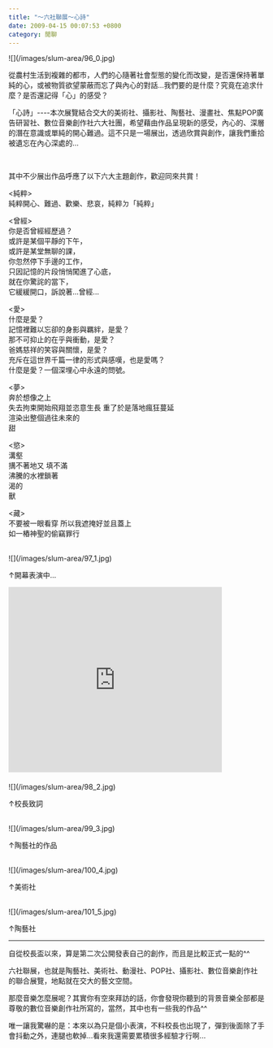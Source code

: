 ```yaml
---
title: "～六社聯展～心詩"
date: 2009-04-15 00:07:53 +0800
category: 閒聊
---
```

<p>![](/images/slum-area/96_0.jpg)</p><p>從農村生活到複雜的都市，人們的心隨著社會型態的變化而改變，是否還保持著單純的心，或被物質欲望蒙蔽而忘了與內心的對話&hellip;我們要的是什麼？究竟在追求什麼？是否還記得「心」的感受？</p><p>「心詩」----本次展覽結合交大的美術社、攝影社、陶藝社、漫畫社、焦點POP廣告研習社、數位音樂創作社六大社團，希望藉由作品呈現新的感受，內心的、深層的潛在意識或單純的開心難過。這不只是一場展出，透過欣賞與創作，讓我們重拾被遺忘在內心深處的&hellip;</p><p>&nbsp;</p><p>其中不少展出作品呼應了以下六大主題創作，歡迎同來共賞！</p><p>&lt;純粹&gt; <br />純粹開心、難過、歡樂、悲哀，純粹ㄉ「純粹」</p><p>&lt;曾經&gt; <br />你是否曾經經歷過？ <br />或許是某個平靜的下午， <br />或許是某堂無聊的課，<br />你忽然停下手邊的工作，<br />只因記憶的片段悄悄闖進了心底，<br />就在你驚詫的當下，<br />它緩緩開口，訴說著...曾經...</p><p>&lt;愛&gt; <br />什麼是愛？<br />記憶裡難以忘卻的身影與羈絆，是愛？ <br />那不可抑止的在乎與衝動，是愛？ <br />爸媽慈祥的笑容與關懷，是愛？ <br />充斥在這世界千篇一律的形式與感嘆，也是愛嗎？ <br />什麼是愛？一個深埋心中永遠的問號。</p><p>&lt;夢&gt; <br />奔於想像之上<br />失去拘束開始飛翔並恣意生長 重了於是落地瘋狂蔓延 <br />渲染出整個過往未來的 <br />甜</p><p>&lt;慾&gt;<br />溝壑 <br />搆不著地又 填不滿<br />沸騰的水裡鎖著 <br />渴的 <br />獸</p><p>&lt;藏&gt;<br />不要被一眼看穿 所以我遮掩好並且蓋上 <br />如一樁神聖的偷竊罪行</p><p><br />![](/images/slum-area/97_1.jpg)</p><p>&uarr;開幕表演中...</p><p><iframe marginwidth="0" marginheight="0" src="http://vlog.xuite.net/vlog/guest/external.php?media_id=ck5oM2FpLTE4OTUzNTkuZmx2&amp;pt=0&amp;ar=0&amp;as=0" scrolling="no" width="420" frameborder="0" height="365"></iframe><br /><br />![](/images/slum-area/98_2.jpg)</p><p>&uarr;校長致詞</p><p><br />![](/images/slum-area/99_3.jpg)</p><p>&uarr;陶藝社的作品</p><p><br />![](/images/slum-area/100_4.jpg)</p><p>&uarr;美術社</p><p><br />![](/images/slum-area/101_5.jpg)</p><p>&uarr;陶藝社</p><p><hr /></p><p>自從校長盃以來，算是第二次公開發表自己的創作，而且是比較正式一點的^^</p><p>六社聯展，也就是陶藝社、美術社、動漫社、POP社、攝影社、數位音樂創作社的聯合展覽，地點就在交大的藝文空間。</p><p>那麼音樂怎麼展呢？其實你有空來拜訪的話，你會發現你聽到的背景音樂全部都是尊敬的數位音樂創作社所寫的，當然，其中也有一些我的作品^^</p><p>唯一讓我驚嚇的是：本來以為只是個小表演，不料校長也出現了，彈到後面除了手會抖動之外，連腿也軟掉...看來我還需要累積很多經驗才行啊...</p>
